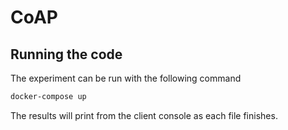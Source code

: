 # CoAP

## Running the code

The experiment can be run with the following command
```sh
docker-compose up
```

The results will print from the client console as each file finishes.